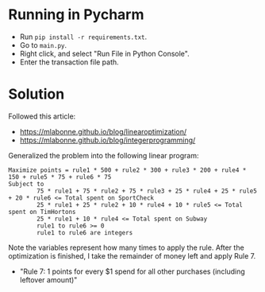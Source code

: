 # Running in Pycharm
- Run `pip install -r requirements.txt`.  
- Go to `main.py`.  
- Right click, and select "Run File in Python Console".  
- Enter the transaction file path.  

# Solution
Followed this article:  
- https://mlabonne.github.io/blog/linearoptimization/
- https://mlabonne.github.io/blog/integerprogramming/

Generalized the problem into the following linear program:  

```{python}
Maximize points = rule1 * 500 + rule2 * 300 + rule3 * 200 + rule4 * 150 + rule5 * 75 + rule6 * 75
Subject to        
        75 * rule1 + 75 * rule2 + 75 * rule3 + 25 * rule4 + 25 * rule5 + 20 * rule6 <= Total spent on SportCheck
        25 * rule1 + 25 * rule2 + 10 * rule4 + 10 * rule5 <= Total spent on TimHortons
        25 * rule1 + 10 * rule4 <= Total spent on Subway
        rule1 to rule6 >= 0
        rule1 to rule6 are integers
```
Note the variables represent how many times to apply the rule.
After the optimization is finished, I take the remainder of money left and apply Rule 7.
- "Rule 7: 1 points for every $1 spend for all other purchases (including leftover amount)"
